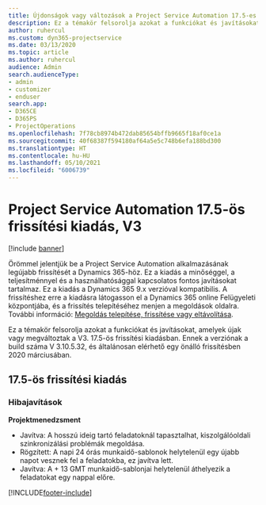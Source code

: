 ```yaml
---
title: Újdonságok vagy változások a Project Service Automation 17.5-es gyorsjavításának V3 változatában
description: Ez a témakör felsorolja azokat a funkciókat és javításokat, amelyek elérhetők a Project Service Automation V3. 17.5-os frissítési kiadásában.
author: ruhercul
ms.custom: dyn365-projectservice
ms.date: 03/13/2020
ms.topic: article
ms.author: ruhercul
audience: Admin
search.audienceType:
- admin
- customizer
- enduser
search.app:
- D365CE
- D365PS
- ProjectOperations
ms.openlocfilehash: 7f78cb8974b472dab85654bffb9665f18af0ce1a
ms.sourcegitcommit: 40f68387f594180af64a5e5c748b6efa188bd300
ms.translationtype: HT
ms.contentlocale: hu-HU
ms.lasthandoff: 05/10/2021
ms.locfileid: "6006739"
---
```

# <a name="project-service-automation-update-release-175-v3"></a>Project Service Automation 17.5-ös frissítési kiadás, V3

[!include [banner](../includes/psa-now-project-operations.md)]

Örömmel jelentjük be a Project Service Automation alkalmazásának legújabb frissítését a Dynamics 365-höz. Ez a kiadás a minőséggel, a teljesítménnyel és a használhatósággal kapcsolatos fontos javításokat tartalmaz.  Ez a kiadás a Dynamics 365 9.x verzióval kompatibilis. A frissítéshez erre a kiadásra látogasson el a Dynamics 365 online Felügyeleti központjába, és a frissítés telepítéséhez menjen a megoldások oldalra. További információ: [Megoldás telepítése, frissítése vagy eltávolítása](/power-platform/admin/install-remove-preferred-solution).

Ez a témakör felsorolja azokat a funkciókat és javításokat, amelyek újak vagy megváltoztak a V3. 17.5-ös frissítési kiadásban. Ennek a verziónak a build száma V 3.10.5.32, és általánosan elérhető egy önálló frissítésben 2020 márciusában.


## <a name="update-release-175"></a>17.5-ös frissítési kiadás

### <a name="bug-fixes"></a>Hibajavítások


**Projektmenedzsment**

- Javítva: A hosszú ideig tartó feladatoknál tapasztalhat, kiszolgálóoldali szinkronizálási problémák megoldása.
- Rögzített: A napi 24 órás munkaidő-sablonok helytelenül egy újabb napot vesznek fel a feladatokba, ez javítva lett.
- Javítva: A + 13 GMT munkaidő-sablonjai helytelenül áthelyezik a feladatokat egy nappal előre.



[!INCLUDE[footer-include](../includes/footer-banner.md)]
